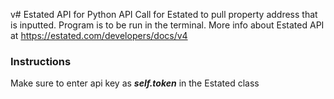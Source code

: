 v# Estated API for Python
API Call for Estated to pull property address that is inputted.  Program is to be run in the terminal.  More info about Estated API at https://estated.com/developers/docs/v4

### Instructions

Make sure to enter api key as ***self.token*** in the Estated class
